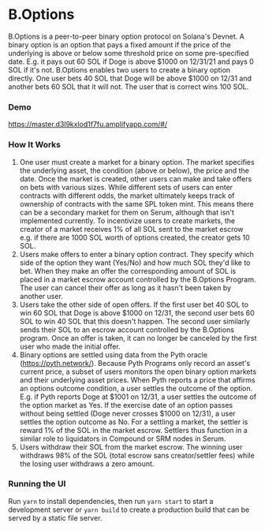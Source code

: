 # B.Options

B.Options is a peer-to-peer binary option protocol on Solana's Devnet. A binary option is an option that pays a fixed
amount if the price of the underlying is above or below some threshold price on some pre-specified date.
E.g. it pays out 60 SOL if Doge is above $1000 on 12/31/21 and pays 0 SOL if it's not. B.Options enables two users to create a binary option
directly. One user bets 40 SOL that Doge will be above $1000 on 12/31 and another bets 60 SOL that it will not.
The user that is correct wins 100 SOL.

### Demo

https://master.d3l9kxlod1f7fu.amplifyapp.com/#/

### How It Works

1. One user must create a market for a binary option. The market specifies the underlying asset, the condition (above or below),
   the price and the date. Once the market is created, other users can make and take offers on bets with various sizes. While different
   sets of users can enter contracts with different odds, the market ultimately keeps track of ownership of contracts with the same SPL token mint.
   This means there can be a secondary market for them on Serum, although that isn't implemented currently. To incentivize users to create markets,
   the creator of a market receives 1% of all SOL sent to the market escrow e.g. if there are 1000 SOL worth of options created, the creator gets 10 SOL.
2. Users make offers to enter a binary option contract. They specify which side of the option they want (Yes/No) and how much SOL they'd like to bet. When
   they make an offer the corresponding amount of SOL is placed in a market escrow account controlled by the B.Options Program. The user can cancel
   their offer as long as it hasn't been taken by another user.
3. Users take the other side of open offers. If the first user bet 40 SOL to win 60 SOL that Doge is above $1000 on 12/31, the second user
   bets 60 SOL to win 40 SOL that this doesn't happen. The second user similarly sends their SOL to an escrow account controlled by the B.Options
   program. Once an offer is taken, it can no longer be canceled by the first user who made the initial offer.
4. Binary options are settled using data from the Pyth oracle (https://pyth.network/). Because Pyth Programs only record an asset's current price, a subset of users
   monitors the open binary option markets and their underlying asset prices. When Pyth reports a price that affirms an options outcome condition, a user
   settles the outcome of the option. E.g. if Pyth reports Doge at $1001 on 12/31, a user settles the outcome of the option market as Yes. If the exercise date of an option
   passes without being settled (Doge never crosses $1000 on 12/31), a user settles the option outcome as No. For a settling a market, the settler is reward 1% of the SOL in the market escrow.
   Settlers thus function in a similar role to liquidators in Compound or SRM nodes in Serum.
5. Users withdraw their SOL from the market escrow. The winning user withdraws 98% of the SOL (total escrow sans creator/settler fees) while the losing user withdraws a zero amount.

### Running the UI

Run `yarn` to install dependencies, then run `yarn start` to start a development server or `yarn build` to create a production build that can be served by a static file server.
